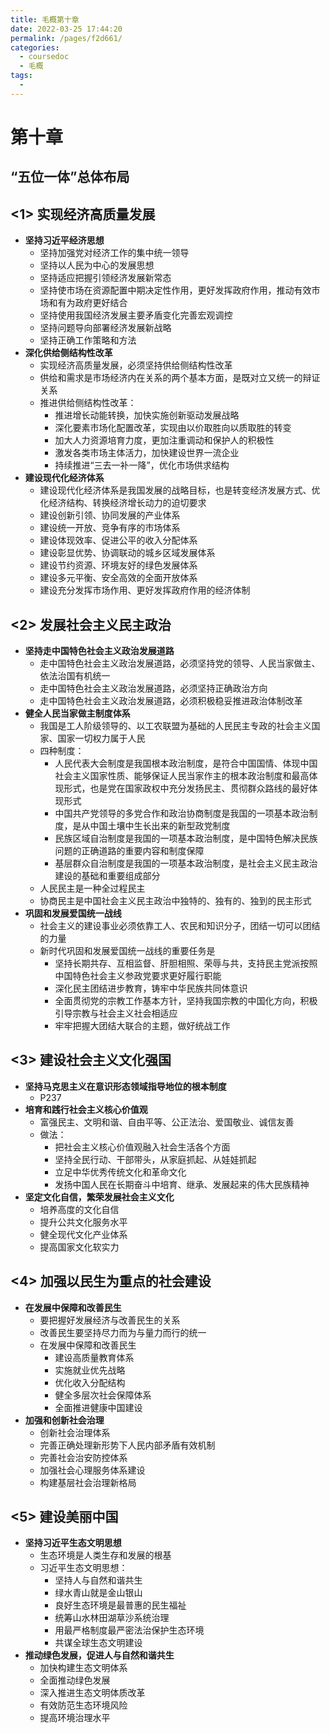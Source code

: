 ```yaml
---
title: 毛概第十章
date: 2022-03-25 17:44:20
permalink: /pages/f2d661/
categories: 
  - coursedoc
  - 毛概
tags: 
  - 
---
```

# 第十章

## “五位一体”总体布局



## <1> 实现经济高质量发展

- **坚持习近平经济思想**
  - 坚持加强党对经济工作的集中统一领导
  - 坚持以人民为中心的发展思想
  - 坚持适应把握引领经济发展新常态
  - 坚持使市场在资源配置中期决定性作用，更好发挥政府作用，推动有效市场和有为政府更好结合
  - 坚持使用我国经济发展主要矛盾变化完善宏观调控
  - 坚持问题导向部署经济发展新战略
  - 坚持正确工作策略和方法
- **深化供给侧结构性改革**
  - 实现经济高质量发展，必须坚持供给侧结构性改革
  - 供给和需求是市场经济内在关系的两个基本方面，是既对立又统一的辩证关系
  - 推进供给侧结构性改革：
    - 推进增长动能转换，加快实施创新驱动发展战略
    - 深化要素市场化配置改革，实现由以价取胜向以质取胜的转变
    - 加大人力资源培育力度，更加注重调动和保护人的积极性
    - 激发各类市场主体活力，加快建设世界一流企业
    - 持续推进“三去一补一降”，优化市场供求结构
- **建设现代化经济体系**
  - 建设现代化经济体系是我国发展的战略目标，也是转变经济发展方式、优化经济结构、转换经济增长动力的迫切要求
  - 建设创新引领、协同发展的产业体系
  - 建设统一开放、竞争有序的市场体系
  - 建设体现效率、促进公平的收入分配体系
  - 建设彰显优势、协调联动的城乡区域发展体系
  - 建设节约资源、环境友好的绿色发展体系
  - 建设多元平衡、安全高效的全面开放体系
  - 建设充分发挥市场作用、更好发挥政府作用的经济体制



## <2> 发展社会主义民主政治

- **坚持走中国特色社会主义政治发展道路**
  - 走中国特色社会主义政治发展道路，必须坚持党的领导、人民当家做主、依法治国有机统一
  - 走中国特色社会主义政治发展道路，必须坚持正确政治方向
  - 走中国特色社会主义政治发展道路，必须积极稳妥推进政治体制改革
- **健全人民当家做主制度体系**
  - 我国是工人阶级领导的、以工农联盟为基础的人民民主专政的社会主义国家、国家一切权力属于人民
  - 四种制度：
    - 人民代表大会制度是我国根本政治制度，是符合中国国情、体现中国社会主义国家性质、能够保证人民当家作主的根本政治制度和最高体现形式，也是党在国家政权中充分发扬民主、贯彻群众路线的最好体现形式
    - 中国共产党领导的多党合作和政治协商制度是我国的一项基本政治制度，是从中国土壤中生长出来的新型政党制度
    - 民族区域自治制度是我国的一项基本政治制度，是中国特色解决民族问题的正确道路的重要内容和制度保障
    - 基层群众自治制度是我国的一项基本政治制度，是社会主义民主政治建设的基础和重要组成部分
  - 人民民主是一种全过程民主
  - 协商民主是中国社会主义民主政治中独特的、独有的、独到的民主形式
- **巩固和发展爱国统一战线**
  - 社会主义的建设事业必须依靠工人、农民和知识分子，团结一切可以团结的力量
  - 新时代巩固和发展爱国统一战线的重要任务是
    - 坚持长期共存、互相监督、肝胆相照、荣辱与共，支持民主党派按照中国特色社会主义参政党要求更好履行职能
    - 深化民主团结进步教育，铸牢中华民族共同体意识
    - 全面贯彻党的宗教工作基本方针，坚持我国宗教的中国化方向，积极引导宗教与社会主义社会相适应
    - 牢牢把握大团结大联合的主题，做好统战工作



## <3> 建设社会主义文化强国

- **坚持马克思主义在意识形态领域指导地位的根本制度**
  - P237
- **培育和践行社会主义核心价值观**
  - 富强民主、文明和谐、自由平等、公正法治、爱国敬业、诚信友善
  - 做法：
    - 把社会主义核心价值观融入社会生活各个方面
    - 坚持全民行动、干部带头，从家庭抓起、从娃娃抓起
    - 立足中华优秀传统文化和革命文化
    - 发扬中国人民在长期奋斗中培育、继承、发展起来的伟大民族精神
- **坚定文化自信，繁荣发展社会主义文化**
  - 培养高度的文化自信
  - 提升公共文化服务水平
  - 健全现代文化产业体系
  - 提高国家文化软实力



## <4> 加强以民生为重点的社会建设

- **在发展中保障和改善民生**
  - 要把握好发展经济与改善民生的关系
  - 改善民生要坚持尽力而为与量力而行的统一
  - 在发展中保障和改善民生
    - 建设高质量教育体系
    - 实施就业优先战略
    - 优化收入分配结构
    - 健全多层次社会保障体系
    - 全面推进健康中国建设
- **加强和创新社会治理**
  - 创新社会治理体系
  - 完善正确处理新形势下人民内部矛盾有效机制
  - 完善社会治安防控体系
  - 加强社会心理服务体系建设
  - 构建基层社会治理新格局



## <5> 建设美丽中国

- **坚持习近平生态文明思想**
  - 生态环境是人类生存和发展的根基
  - 习近平生态文明思想：
    - 坚持人与自然和谐共生
    - 绿水青山就是金山银山
    - 良好生态环境是最普惠的民生福祉
    - 统筹山水林田湖草沙系统治理
    - 用最严格制度最严密法治保护生态环境
    - 共谋全球生态文明建设
- **推动绿色发展，促进人与自然和谐共生**
  - 加快构建生态文明体系
  - 全面推动绿色发展
  - 深入推进生态文明体质改革
  - 有效防范生态环境风险
  - 提高环境治理水平